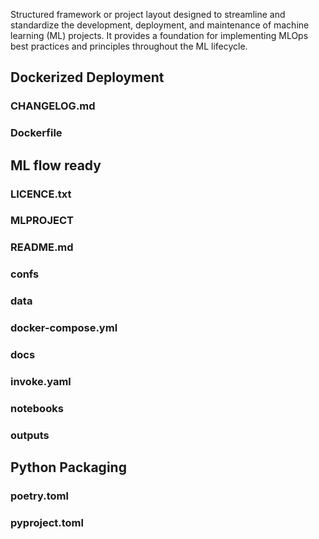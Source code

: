Structured framework or project layout designed to streamline and standardize the development, deployment, and maintenance of machine learning (ML) projects. 
It provides a foundation for implementing MLOps best practices and principles throughout the ML lifecycle.

## Dockerized Deployment
### CHANGELOG.md
### Dockerfile

## ML flow ready
### LICENCE.txt
### MLPROJECT
### README.md
### confs
### data
### docker-compose.yml
### docs
### invoke.yaml
### notebooks
### outputs

## Python Packaging
### poetry.toml
### pyproject.toml
